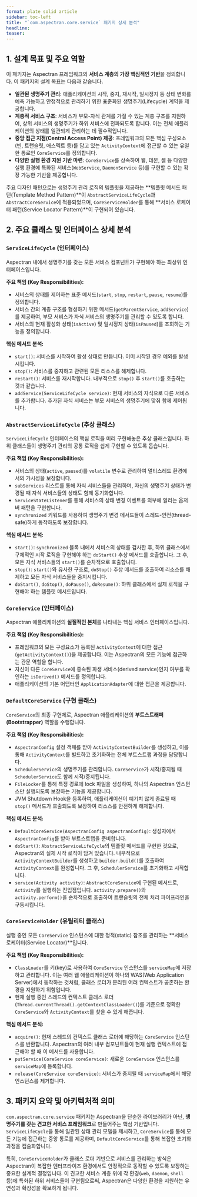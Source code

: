 ```yaml
---
format: plate solid article
sidebar: toc-left
title: "`com.aspectran.core.service` 패키지 상세 분석"
headline:
teaser:
---
```


## 1. 설계 목표 및 주요 역할

이 패키지는 Aspectran 프레임워크의 **서비스 계층의 가장 핵심적인 기반**을 정의합니다. 이 패키지의 설계 목표는 다음과 같습니다.

-   **일관된 생명주기 관리**: 애플리케이션의 시작, 중지, 재시작, 일시정지 등 상태 변화를 예측 가능하고 안정적으로 관리하기 위한 표준화된 생명주기(Lifecycle) 계약을 제공합니다.
-   **계층적 서비스 구조**: 서비스가 부모-자식 관계를 가질 수 있는 계층 구조를 지원하여, 상위 서비스의 생명주기가 하위 서비스에 전파되도록 합니다. 이는 전체 애플리케이션의 상태를 일관되게 관리하는 데 필수적입니다.
-   **중앙 접근 지점(Central Access Point) 제공**: 프레임워크의 모든 핵심 구성요소(빈, 트랜슬릿, 애스펙트 등)를 담고 있는 `ActivityContext`에 접근할 수 있는 유일한 통로인 `CoreService`를 정의합니다.
-   **다양한 실행 환경 지원 기반 마련**: `CoreService`를 상속하여 웹, 데몬, 셸 등 다양한 실행 환경에 특화된 서비스(`WebService`, `DaemonService` 등)를 구현할 수 있는 확장 가능한 기반을 제공합니다.

주요 디자인 패턴으로는 생명주기 관리 로직의 템플릿을 제공하는 **템플릿 메서드 패턴(Template Method Pattern)**이 `AbstractServiceLifeCycle`과 `AbstractCoreService`에 적용되었으며, `CoreServiceHolder`를 통해 **서비스 로케이터 패턴(Service Locator Pattern)**이 구현되어 있습니다.

## 2. 주요 클래스 및 인터페이스 상세 분석

### `ServiceLifeCycle` (인터페이스)

Aspectran 내에서 생명주기를 갖는 모든 서비스 컴포넌트가 구현해야 하는 최상위 인터페이스입니다.

**주요 책임 (Key Responsibilities):**
-   서비스의 상태를 제어하는 표준 메서드(`start`, `stop`, `restart`, `pause`, `resume`)를 정의합니다.
-   서비스 간의 계층 구조를 형성하기 위한 메서드(`getParentService`, `addService`)를 제공하여, 부모 서비스가 자식 서비스의 생명주기를 관리할 수 있도록 합니다.
-   서비스의 현재 활성화 상태(`isActive`) 및 일시정지 상태(`isPaused`)를 조회하는 기능을 정의합니다.

**핵심 메서드 분석:**
-   `start()`: 서비스를 시작하여 활성 상태로 만듭니다. 이미 시작된 경우 예외를 발생시킵니다.
-   `stop()`: 서비스를 중지하고 관련된 모든 리소스를 해제합니다.
-   `restart()`: 서비스를 재시작합니다. 내부적으로 `stop()` 후 `start()`를 호출하는 것과 같습니다.
-   `addService(ServiceLifeCycle service)`: 현재 서비스의 자식으로 다른 서비스를 추가합니다. 추가된 자식 서비스는 부모 서비스의 생명주기에 맞춰 함께 제어됩니다.

### `AbstractServiceLifeCycle` (추상 클래스)

`ServiceLifeCycle` 인터페이스의 핵심 로직을 미리 구현해놓은 추상 클래스입니다. 하위 클래스들이 생명주기 관리의 공통 로직을 쉽게 구현할 수 있도록 돕습니다.

**주요 책임 (Key Responsibilities):**
-   서비스의 상태(`active`, `paused`)를 `volatile` 변수로 관리하여 멀티스레드 환경에서의 가시성을 보장합니다.
-   `subServices` 리스트를 통해 자식 서비스들을 관리하며, 자신의 생명주기 상태가 변경될 때 자식 서비스들의 상태도 함께 동기화합니다.
-   `ServiceStateListener`를 통해 서비스의 상태 변경 이벤트를 외부에 알리는 옵저버 패턴을 구현합니다.
-   `synchronized` 키워드를 사용하여 생명주기 변경 메서드들이 스레드-안전(thread-safe)하게 동작하도록 보장합니다.

**핵심 메서드 분석:**
-   `start()`: `synchronized` 블록 내에서 서비스의 상태를 검사한 후, 하위 클래스에서 구체적인 시작 로직을 구현해야 하는 `doStart()` 추상 메서드를 호출합니다. 그 후, 모든 자식 서비스들의 `start()`를 순차적으로 호출합니다.
-   `stop()`: `start()`와 유사한 구조로, `doStop()` 추상 메서드를 호출하여 리소스를 해제하고 모든 자식 서비스들을 중지시킵니다.
-   `doStart()`, `doStop()`, `doPause()`, `doResume()`: 하위 클래스에서 실제 로직을 구현해야 하는 템플릿 메서드입니다.

### `CoreService` (인터페이스)

Aspectran 애플리케이션의 **실질적인 본체**를 나타내는 핵심 서비스 인터페이스입니다.

**주요 책임 (Key Responsibilities):**
-   프레임워크의 모든 구성요소가 등록된 `ActivityContext`에 대한 접근(`getActivityContext()`)을 제공합니다. 이는 Aspectran의 모든 기능에 접근하는 관문 역할을 합니다.
-   자신이 다른 `CoreService`에 종속된 파생 서비스(derived service)인지 여부를 확인하는 `isDerived()` 메서드를 정의합니다.
-   애플리케이션의 기본 어댑터인 `ApplicationAdapter`에 대한 접근을 제공합니다.

### `DefaultCoreService` (구현 클래스)

`CoreService`의 최종 구현체로, Aspectran 애플리케이션의 **부트스트래퍼(Bootstrapper)** 역할을 수행합니다.

**주요 책임 (Key Responsibilities):**
-   `AspectranConfig` 설정 객체를 받아 `ActivityContextBuilder`를 생성하고, 이를 통해 `ActivityContext`를 빌드하고 초기화하는 전체 부트스트랩 과정을 담당합니다.
-   `SchedulerService`의 생명주기를 관리합니다. `CoreService`가 시작/중지될 때 `SchedulerService`도 함께 시작/중지됩니다.
-   `FileLocker`를 통해 특정 경로에 lock 파일을 생성하여, 하나의 Aspectran 인스턴스만 실행되도록 보장하는 기능을 제공합니다.
-   JVM Shutdown Hook을 등록하여, 애플리케이션이 예기치 않게 종료될 때 `stop()` 메서드가 호출되도록 보장하여 리소스를 안전하게 해제합니다.

**핵심 메서드 분석:**
-   `DefaultCoreService(AspectranConfig aspectranConfig)`: 생성자에서 `AspectranConfig`를 받아 부트스트랩을 준비합니다.
-   `doStart()`: `AbstractServiceLifeCycle`의 템플릿 메서드를 구현한 것으로, Aspectran의 실제 시작 로직이 담겨 있습니다. 내부적으로 `ActivityContextBuilder`를 생성하고 `builder.build()`를 호출하여 `ActivityContext`를 완성합니다. 그 후, `SchedulerService`를 초기화하고 시작합니다.
-   `service(Activity activity)`: `AbstractCoreService`에 구현된 메서드로, `Activity`를 실행하는 진입점입니다. `activity.prepare()`와 `activity.perform()`을 순차적으로 호출하여 트랜슬릿의 전체 처리 파이프라인을 구동시킵니다.

### `CoreServiceHolder` (유틸리티 클래스)

실행 중인 모든 `CoreService` 인스턴스에 대한 정적(static) 참조를 관리하는 **서비스 로케이터(Service Locator)**입니다.

**주요 책임 (Key Responsibilities):**
-   `ClassLoader`를 키(key)로 사용하여 `CoreService` 인스턴스를 `serviceMap`에 저장하고 관리합니다. 이는 여러 웹 애플리케이션이 하나의 WAS(Web Application Server)에서 동작하는 것처럼, 클래스 로더가 분리된 여러 컨텍스트가 공존하는 환경을 지원하기 위함입니다.
-   현재 실행 중인 스레드의 컨텍스트 클래스 로더(`Thread.currentThread().getContextClassLoader()`)를 기준으로 정확한 `CoreService`와 `ActivityContext`를 찾을 수 있게 해줍니다.

**핵심 메서드 분석:**
-   `acquire()`: 현재 스레드의 컨텍스트 클래스 로더에 해당하는 `CoreService` 인스턴스를 반환합니다. Aspectran의 여러 내부 컴포넌트들이 현재 실행 컨텍스트에 접근해야 할 때 이 메서드를 사용합니다.
-   `putService(CoreService coreService)`: 새로운 `CoreService` 인스턴스를 `serviceMap`에 등록합니다.
-   `release(CoreService coreService)`: 서비스가 중지될 때 `serviceMap`에서 해당 인스턴스를 제거합니다.

## 3. 패키지 요약 및 아키텍처적 의미

`com.aspectran.core.service` 패키지는 Aspectran을 단순한 라이브러리가 아닌, **생명주기를 갖는 견고한 서비스 프레임워크**로 만들어주는 핵심 기반입니다. `ServiceLifeCycle`을 통해 일관된 상태 관리 모델을 제시하고, `CoreService`를 통해 모든 기능에 접근하는 중앙 통로를 제공하며, `DefaultCoreService`를 통해 복잡한 초기화 과정을 캡슐화합니다.

특히, `CoreServiceHolder`가 클래스 로더 기반으로 서비스를 관리하는 방식은 Aspectran이 복잡한 엔터프라이즈 환경에서도 안정적으로 동작할 수 있도록 보장하는 중요한 설계적 결정입니다. 이 견고한 서비스 계층 위에 각 환경(`web`, `daemon`, `shell` 등)에 특화된 하위 서비스들이 구현됨으로써, Aspectran은 다양한 환경을 지원하는 유연성과 확장성을 확보하게 됩니다.